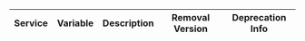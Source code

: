 | Service | Variable | Description | Removal Version | Deprecation Info |
| --- | --- | --- | --- | --- |
